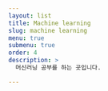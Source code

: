 ```yaml
---
layout: list
title: Machine learning
slug: machine learning
menu: true
submenu: true
order: 4
description: >
  머신러닝 공부를 하는 곳입니다.

---
```

